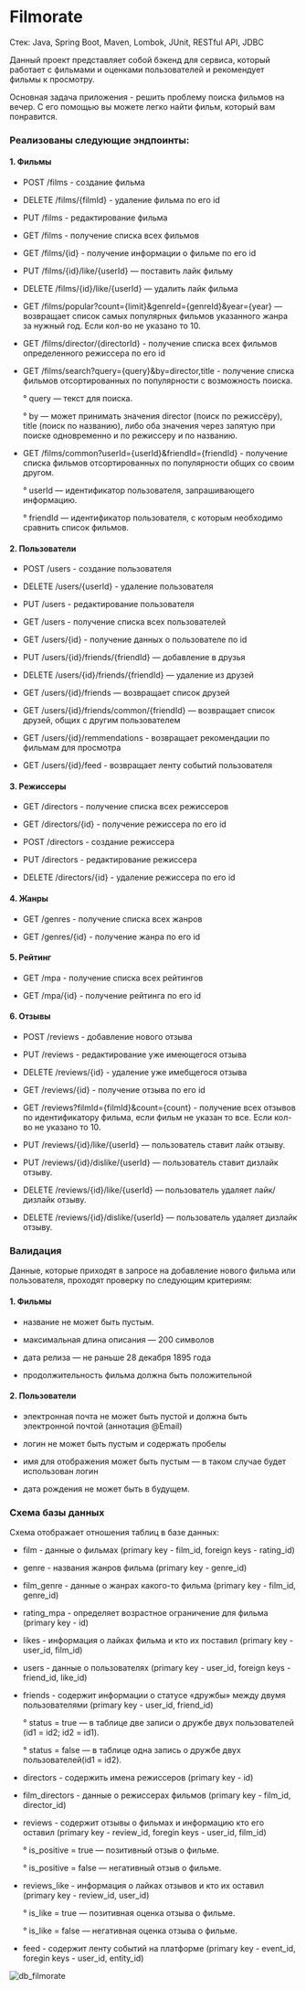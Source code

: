 # Filmorate


Стек: Java, Spring Boot, Maven, Lombok, JUnit, RESTful API, JDBC


Данный проект представляет собой бэкенд для сервиса, который работает с фильмами и оценками пользователей и рекомендует фильмы к просмотру.

Основная задача приложения - решить проблему поиска фильмов на вечер. С его помощью вы можете легко найти фильм, который вам понравится.

### Реализованы следующие эндпоинты:

#### 1. Фильмы
+ POST /films - создание фильма

+ DELETE /films/{filmId} - удаление фильма по его id

+ PUT /films - редактирование фильма

+ GET /films - получение списка всех фильмов

+ GET /films/{id} - получение информации о фильме по его id

+ PUT /films/{id}/like/{userId} — поставить лайк фильму

+ DELETE /films/{id}/like/{userId} — удалить лайк фильма

+ GET /films/popular?count={limit}&genreId={genreId}&year={year} — возвращает список самых популярных фильмов указанного жанра за нужный год. Если кол-во не указано то 10.

+ GET /films/director/{directorId} - получение списка всех фильмов определенного режиссера по его id

+ GET /films/search?query={query}&by=director,title - получение списка фильмов отсортированных по популярности с возможность поиска.
  
  ° query — текст для поиска.
  
  ° by — может принимать значения director (поиск по режиссёру), title (поиск по названию), либо оба значения через запятую при поиске одновременно и по режиссеру и по названию.
+ GET /films/common?userId={userId}&friendId={friendId} - получение списка фильмов отсортированных по популярности общих со своим другом.
  
  ° userId — идентификатор пользователя, запрашивающего информацию.
  
  ° friendId — идентификатор пользователя, с которым необходимо сравнить список фильмов.

#### 2. Пользователи

+ POST /users - создание пользователя

+ DELETE /users/{userId} - удаление пользователя

+ PUT /users - редактирование пользователя

+ GET /users - получение списка всех пользователей

+ GET /users/{id} - получение данных о пользователе по id

+ PUT /users/{id}/friends/{friendId} — добавление в друзья

+ DELETE /users/{id}/friends/{friendId} — удаление из друзей

+ GET /users/{id}/friends — возвращает список друзей

+ GET /users/{id}/friends/common/{friendId} — возвращает список друзей, общих с другим пользователем

+ GET /users/{id}/remmendations - возвращает рекомендации по фильмам для просмотра

+ GET /users/{id}/feed - возвращает ленту событий пользователя

#### 3. Режиссеры

+ GET /directors - получение списка всех режиссеров

+ GET /directors/{id} - получение режиссера по его id

+ POST /directors - создание режиссера

+ PUT /directors - редактирование режиссера

+ DELETE /directors/{id} - удаление режиссера по его id
  
#### 4. Жанры

+ GET /genres - получение списка всех жанров

+ GET /genres/{id} - получение жанра по его id

#### 5. Рейтинг

+ GET /mpa - получение списка всех рейтингов

+ GET /mpa/{id} - получение рейтинга по его id

#### 6. Отзывы

+ POST /reviews - добавление нового отзыва

+ PUT /reviews - редактирование уже имеющегося отзыва

+ DELETE /reviews/{id} - удаление уже имебщегося отзыва

+ GET /reviews/{id} - получение отзыва по его id

+ GET /reviews?filmId={filmId}&count={count} - получение всех отзывов по идентификатору фильма, если фильм не указан то все. Если кол-во не указано то 10.

+ PUT /reviews/{id}/like/{userId} — пользователь ставит лайк отзыву.
  
+ PUT /reviews/{id}/dislike/{userId} — пользователь ставит дизлайк отзыву.
  
+ DELETE /reviews/{id}/like/{userId} — пользователь удаляет лайк/дизлайк отзыву.
  
+ DELETE /reviews/{id}/dislike/{userId} — пользователь удаляет дизлайк отзыву.

### Валидация
Данные, которые приходят в запросе на добавление нового фильма или пользователя, проходят проверку по следующим критериям:

#### 1. Фильмы
 + название не может быть пустым.
 
 + максимальная длина описания — 200 символов
 
 + дата релиза — не раньше 28 декабря 1895 года
 
 + продолжительность фильма должна быть положительной

#### 2. Пользователи
 + электронная почта не может быть пустой и должна быть электронной почтой (аннотация @Email)
 
 + логин не может быть пустым и содержать пробелы
 
 + имя для отображения может быть пустым — в таком случае будет использован логин
 
 + дата рождения не может быть в будущем.

### Схема базы данных
Схема отображает отношения таблиц в базе данных:

+ film - данные о фильмах (primary key - film_id, foreign keys - rating_id)
+ genre - названия жанров фильма (primary key - genre_id)
+ film_genre - данные о жанрах какого-то фильма (primary key - film_id, genre_id)
+ rating_mpa - определяет возрастное ограничение для фильма (primary key - id)
+ likes - информация о лайках фильма и кто их поставил (primary key - user_id, film_id)
+ users - данные о пользователях (primary key - user_id, foreign keys - friend_id, like_id)
+ friends - содержит информации о статусе «дружбы» между двумя пользователями (primary key - user_id, friend_id)
  
  °  status = true — в таблице две записи о дружбе двух пользователей (id1 = id2; id2 = id1).
  
  °  status = false — в таблице одна запись о дружбе двух пользователей(id1 = id2).
+ directors - содержить имена режиссеров (primary key - id)
+ film_directors - данные о режиссерах фильмов (primary key - film_id, director_id)
+ reviews - содержит отзывы о фильмах и информацию кто его оставил (primary key - review_id, foregin keys - user_id, film_id)
  
  °  is_positive = true — позитивный отзыв о фильме.
  
  °  is_positive = false — негативный отзыв о фильме.
+ reviews_like - информация о лайках отзывов и кто их оставил (primary key - review_id, user_id)
  
  °  is_like = true — позитивная оценка отзыва о фильме.
  
  °  is_like = false — негативная оценка отзыва о фильме.
+ feed - содержит ленту событий на платформе (primary key - event_id, foregin keys - user_id, entity_id)

![db_filmorate](https://github.com/CyberCoHuK/java-filmorate/assets/108213849/d23d6d69-5748-4d0d-b18f-6a75f9020de7)

 
 
